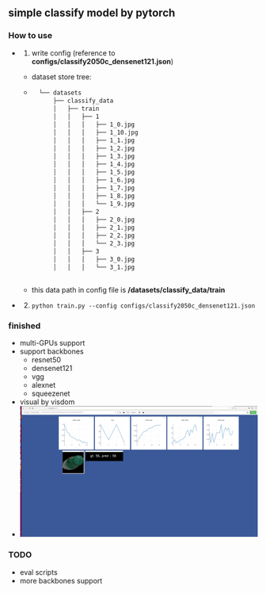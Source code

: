 ## simple classify model by pytorch
### How to use
* 1. write config (reference to **configs/classify2050c_densenet121.json**)
    * dataset store tree:
    * ```.
        └── datasets
            ├── classify_data
            │   ├── train
            │   │   ├── 1
            │   │   │   ├── 1_0.jpg
            │   │   │   ├── 1_10.jpg
            │   │   │   ├── 1_1.jpg
            │   │   │   ├── 1_2.jpg
            │   │   │   ├── 1_3.jpg
            │   │   │   ├── 1_4.jpg
            │   │   │   ├── 1_5.jpg
            │   │   │   ├── 1_6.jpg
            │   │   │   ├── 1_7.jpg
            │   │   │   ├── 1_8.jpg
            │   │   │   └── 1_9.jpg
            │   │   ├── 2
            │   │   │   ├── 2_0.jpg
            │   │   │   ├── 2_1.jpg
            │   │   │   ├── 2_2.jpg
            │   │   │   └── 2_3.jpg
            │   │   ├── 3
            │   │   │   ├── 3_0.jpg
            │   │   │   └── 3_1.jpg
    
       ```

    * this data path in config file is **/datasets/classify_data/train**
* 2. `python train.py --config configs/classify2050c_densenet121.json`

### finished
* multi-GPUs support
* support backbones
    * resnet50
    * densenet121
    * vgg
    * alexnet
    * squeezenet
* visual by visdom
 * ![FCN_results](.temp/0.png)

### TODO
* eval scripts
* more backbones support